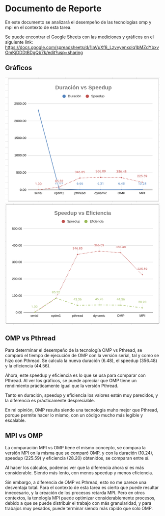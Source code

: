 # Documento de Reporte

En este documento se analizará el desempeño de las tecnologías omp y mpi en el contexto de esta tarea.

Se puede encontrar el Google Sheets con las mediciones y gráficos en el
siguiente link:
<https://docs.google.com/spreadsheets/d/1IaVuXf8_Lzvyyenxolq1bMZdYbxvOmKjDDDtBDgQb7k/edit?usp=sharing>

## Gráficos

![Duración vs Speedup](./img/duracion_speedup.png)
![Duración vs Speedup](./img/speedup_eficiencia.png)

## OMP vs Pthread

Para determinar el desempeño de la tecnología OMP vs Pthread, se comparó el tiempo de ejecución de OMP con la versión serial, tal y como se hizo con Pthread. Se calcula la nueva duración (6.48), el speedup (356.48) y la eficiencia (44.56).

Ahora, este speedup y eficiencia es lo que se usa para comparar con Pthread. Al ver los gráficos, se puede apreciar que OMP tiene un rendimiento prácticamente igual que la versión Pthread.

Tanto en duración, speedup y eficiencia los valores están muy parecidos, y la diferencia es prácticamente despreciable.

En mi opinión, OMP resulta siendo una tecnología muho mejor que Pthread, porque permite hacer lo mismo, con un código mucho más legible y escalable.  

## MPI vs OMP

La comparación MPI vs OMP tiene el mismo concepto, se compara la versión MPI on la misma que se comparó OMP, y con la duración (10.24), speedup (225.59) y eficiencia (28.20) obtenidos, se comparan entre sí.

Al hacer los cálculos, podemos ver que la diferencia ahora sí es más considerable. Siendo más lento, con menos speedup y menos eficiencia.

Sin embargo, a diferencia de OMP vs Pthread, esto no me parece una desventaja total. Para el contexto de esta tarea es cierto que puede resultar innecesario, y la creación de los procesos retarda MPI. Pero en otros contextos, la tenología MPI puede optimizar considerablemente procesos, debido a que se puede distribuir el trabajo con más granularidad, y para trabajos muy pesados, puede terminar siendo más rápido que solo OMP.
